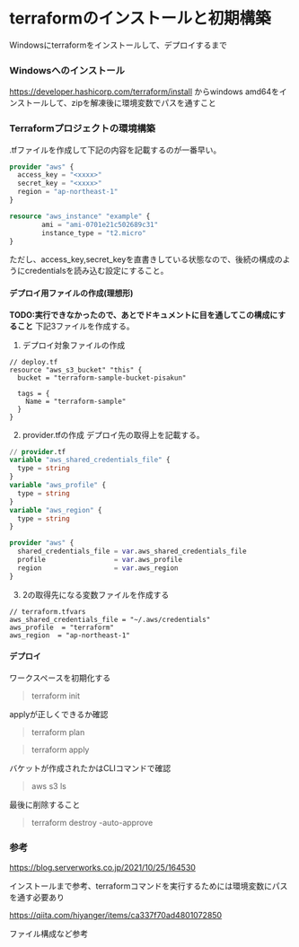 # terraformのインストールと初期構築
Windowsにterraformをインストールして、デプロイするまで

### Windowsへのインストール

https://developer.hashicorp.com/terraform/install
からwindows amd64をインストールして、zipを解凍後に環境変数でパスを通すこと

### Terraformプロジェクトの環境構築

.tfファイルを作成して下記の内容を記載するのが一番早い。
```tf
provider "aws" {
  access_key = "<xxxx>"
  secret_key = "<xxxx>"
  region = "ap-northeast-1"
}

resource "aws_instance" "example" {
        ami = "ami-0701e21c502689c31"
        instance_type = "t2.micro"
}
```

ただし、access_key,secret_keyを直書きしている状態なので、後続の構成のようにcredentialsを読み込む設定にすること。

#### デプロイ用ファイルの作成(理想形)
**TODO:実行できなかったので、あとでドキュメントに目を通してこの構成にすること**
下記3ファイルを作成する。

1. デプロイ対象ファイルの作成
```
// deploy.tf
resource "aws_s3_bucket" "this" {
  bucket = "terraform-sample-bucket-pisakun"

  tags = {
    Name = "terraform-sample"
  }
}

```

2. provider.tfの作成
デプロイ先の取得上を記載する。
```tf
// provider.tf
variable "aws_shared_credentials_file" {
  type = string
}
variable "aws_profile" {
  type = string
}
variable "aws_region" {
  type = string
}

provider "aws" {
  shared_credentials_file = var.aws_shared_credentials_file
  profile                 = var.aws_profile
  region                  = var.aws_region
}
```


3. 2の取得先になる変数ファイルを作成する
```
// terraform.tfvars
aws_shared_credentials_file = "~/.aws/credentials"
aws_profile  = "terraform"
aws_region  = "ap-northeast-1"

```

#### デプロイ
ワークスペースを初期化する
> terraform init

applyが正しくできるか確認

> terraform plan

> terraform apply

バケットが作成されたかはCLIコマンドで確認

> aws s3 ls

最後に削除すること

> terraform destroy -auto-approve

### 参考

https://blog.serverworks.co.jp/2021/10/25/164530

インストールまで参考、terraformコマンドを実行するためには環境変数にパスを通す必要あり

https://qiita.com/hiyanger/items/ca337f70ad4801072850

ファイル構成など参考